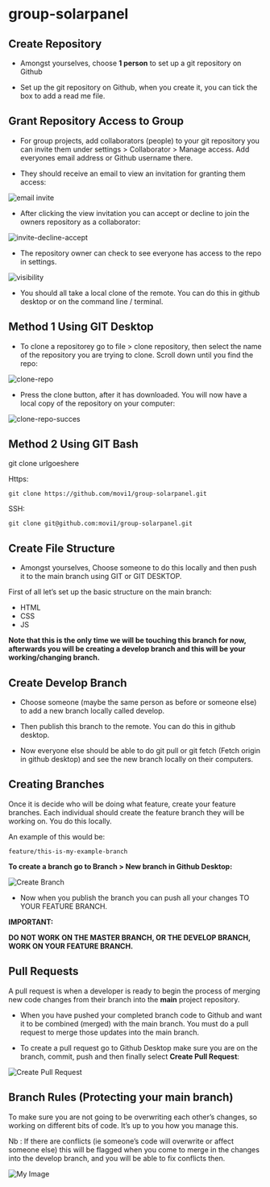 # group-solarpanel 



## Create Repository

- Amongst yourselves, choose **1 person** to set up a git repository on Github

- Set up the git repository on Github, when you create it, you can tick the box to add a read me file.

## Grant Repository Access to Group

- For group projects, add collaborators (people) to your git repository you can invite them under settings > Collaborator > Manage access. Add everyones email address or Github username there.

- They should receive an email to view an invitation for granting them access:

![email invite](./img/readme/email-invite-example.PNG)

- After clicking the view invitation you can accept or decline to join the owners repository as a collaborator:

![invite-decline-accept](./img/readme/invite-accept-decline.PNG)

- The repository owner can check to see everyone has access to the repo in settings.

![visibility](./img/readme/visibility.PNG)

- You should all take a local clone of the remote. You can do this in github desktop or on the command line / terminal. 

## Method 1 Using GIT Desktop

- To clone a repositorey go to file > clone repository, then select the name of the repository you are trying to clone. Scroll down until you find the repo:

![clone-repo](./img/readme/clone-remote-repo.PNG)


- Press the clone button, after it has downloaded. You will now have a local copy of the repository on your computer:

![clone-repo-succes](./img/readme/clone-repo.PNG)

## Method 2 Using GIT Bash
git clone urlgoeshere

Https:
```
git clone https://github.com/movi1/group-solarpanel.git
```

SSH:
```
git clone git@github.com:movi1/group-solarpanel.git
```

## Create File Structure

- Amongst yourselves, Choose someone to do this locally and then push it to the main branch using GIT or GIT DESKTOP.

First of all let’s set up the basic structure on the main branch:
- HTML
- CSS
- JS

**Note that this is the only time we will be touching this branch for now, afterwards you will be creating a develop branch and this will be your working/changing branch.**

## Create Develop Branch

- Choose someone (maybe the same person as before or someone else) to add a new branch locally called  develop.

- Then publish this branch to the remote. You can do this in github desktop.

- Now everyone else should be able to do git pull or git fetch (Fetch origin in github desktop) and see the new branch locally on their computers.

## Creating Branches

Once it is decide who will be doing what feature, create your feature branches. Each individual should create the feature branch they will be working on. You do this locally.

An example of this would be:

```
feature/this-is-my-example-branch
```

**To create a branch go to Branch > New branch in Github Desktop:**

![Create Branch](./img/readme/create-branch.PNG)

- Now when you publish the branch you can push all your changes TO YOUR FEATURE BRANCH.

**IMPORTANT:**

**DO NOT WORK ON THE MASTER BRANCH, OR THE DEVELOP BRANCH, WORK ON YOUR FEATURE BRANCH.**

## Pull Requests
A pull request is when a developer is ready to begin the process of merging new code changes from their branch into the **main** project repository.

- When you have pushed your completed branch code to Github and want it to be combined (merged) with the main branch. You must do a pull request to merge those updates into the main branch.

- To create a pull request go to Github Desktop make sure you are on the branch, commit, push and then finally select **Create Pull Request**:

![Create Pull Request](./img/readme/create%20pull%20request.PNG)



## Branch Rules (Protecting your main branch)

To make sure you are not going to be overwriting each other’s changes, so working on different bits of code. It’s up to you how you manage this.

Nb : If there are conflicts (ie someone’s code will overwrite or affect someone else) this will be flagged when you come to merge in the changes into the develop branch, and you will be able to fix conflicts then.

![My Image](./img/readme/git-setup-rules.PNG)

